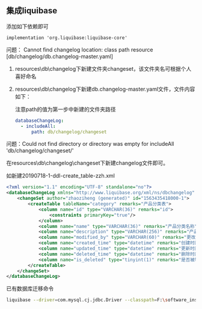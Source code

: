 ## 集成liquibase

添加如下依赖即可

```
implementation 'org.liquibase:liquibase-core'
```



问题： Cannot find changelog location: class path resource [db/changelog/db.changelog-master.yaml]

1. resources\db\changelog下新建文件夹changeset，该文件夹名可根据个人喜好命名

2. resources\db\changelog下新建db.changelog-master.yaml文件，文件内容如下：

   注意path的值为第一步中新建的文件夹路径

   ```yaml
   databaseChangeLog:
     - includeAll: 
         path: db/changelog/changeset
   ```

   

问题：Could not find directory or directory was empty for includeAll 'db/changelog/changeset/'

在resources\db\changelog\changeset下新建changelog文件即可。

如新建20190718-1-ddl-create_table-zzh.xml

```xml
<?xml version="1.1" encoding="UTF-8" standalone="no"?>
<databaseChangeLog xmlns="http://www.liquibase.org/xml/ns/dbchangelog" xmlns:ext="http://www.liquibase.org/xml/ns/dbchangelog-ext" xmlns:xsi="http://www.w3.org/2001/XMLSchema-instance" xsi:schemaLocation="http://www.liquibase.org/xml/ns/dbchangelog-ext /liquibase/dbchangelog-ext.xsd http://www.liquibase.org/xml/ns/dbchangelog /liquibase/dbchangelog-3.6.xsd">
    <changeSet author="zhaoziheng (generated)" id="1563435418000-1">
        <createTable tableName="category" remarks="产品分类表">
            <column name="id" type="VARCHAR(36)" remarks="id">
                <constraints primaryKey="true"/>
            </column>
            <column name="name" type="VARCHAR(36)" remarks="产品分类名称"/>
            <column name="description" type="VARCHAR(256)" remarks="产品分类描述"/>
            <column name="modified_by" type="VARCHAR(60)" remarks="更改者"/>
            <column name="created_time" type="datetime" remarks="创建时间"/>
            <column name="updated_time" type="datetime" remarks="更新时间"/>
            <column name="deleted_time" type="datetime" remarks="删除时间"/>
            <column name="is_deleted" type="tinyint(1)" remarks="是否被软删除"/>
        </createTable>
    </changeSet>
</databaseChangeLog>
```



已有数据库迁移命令

```bash
liquibase --driver=com.mysql.cj.jdbc.Driver --classpath=F:\software_install\gradle\.gradle\caches\modules-2\files-2.1\mysql\mysql-connector-java\8.0.18\e088efaa4b568bc7d9f7274b9c5ea1a00da1a45c\mysql-connector-java-8.0.18.jar --changeLogFile=E:\test\testForIdea\mo-api\src\main\resources\db\changelog\db.changelog-master.yaml --url="jdbc:mysql://127.0.0.1:3306/mo?characterEncoding=utf8&useSSL=false&serverTimezone=Asia/Shanghai&allowPublicKeyRetrieval=true" --username=root --password=123456 generateChangeLog
```



